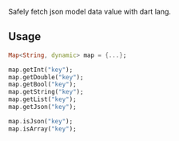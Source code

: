 Safely fetch json model data value with dart lang.


## Usage

```dart
Map<String, dynamic> map = {...};

map.getInt("key");
map.getDouble("key");
map.getBool("key");
map.getString("key");
map.getList("key");
map.getJson("key");

map.isJson("key");
map.isArray("key");
```